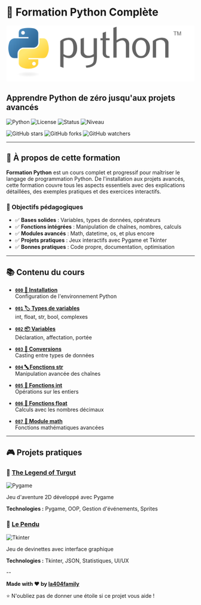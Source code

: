 # 🐍 Formation Python Complète

![Logo Python](logoPython.png)

## Apprendre Python de zéro jusqu'aux projets avancés

![Python](https://img.shields.io/badge/Python-3.8%2B-blue?style=for-the-badge&logo=python&logoColor=white)
![License](https://img.shields.io/badge/License-MIT-green?style=for-the-badge)
![Status](https://img.shields.io/badge/Status-En%20cours-orange?style=for-the-badge)
![Niveau](https://img.shields.io/badge/Niveau-Débutant%20à%20Avancé-purple?style=for-the-badge)

![GitHub stars](https://img.shields.io/github/stars/la404family/Formation-Python?style=social)
![GitHub forks](https://img.shields.io/github/forks/la404family/Formation-Python?style=social)
![GitHub watchers](https://img.shields.io/github/watchers/la404family/Formation-Python?style=social)

---

## 📖 À propos de cette formation

**Formation Python** est un cours complet et progressif pour maîtriser le langage de programmation Python. De l'installation aux projets avancés, cette formation couvre tous les aspects essentiels avec des explications détaillées, des exemples pratiques et des exercices interactifs.

### 🎯 Objectifs pédagogiques

- ✅ **Bases solides** : Variables, types de données, opérateurs
- ✅ **Fonctions intégrées** : Manipulation de chaînes, nombres, calculs
- ✅ **Modules avancés** : Math, datetime, os, et plus encore
- ✅ **Projets pratiques** : Jeux interactifs avec Pygame et Tkinter
- ✅ **Bonnes pratiques** : Code propre, documentation, optimisation

---

## 📚 Contenu du cours

- **[`000` 🔧 Installation](000_installation.py)**  
  Configuration de l'environnement Python

- **[`001` 🏷️ Types de variables](001_les_types_de_variables.py)**  
  int, float, str, bool, complexes

- **[`002` 📦 Variables](002_les_Variables.py)**  
  Déclaration, affectation, portée

- **[`003` 🔄 Conversions](003_les_conversions.py)**  
  Casting entre types de données

- **[`004` 🔤 Fonctions str](004_les_fonctions_str.py)**  
  Manipulation avancée des chaînes

- **[`005` 🔢 Fonctions int](005_les_fonctions_int.py)**  
  Opérations sur les entiers

- **[`006` 🌊 Fonctions float](006_les_fonctions_float.py)**  
  Calculs avec les nombres décimaux

- **[`007` 📐 Module math](007_le_module_math.py)**  
  Fonctions mathématiques avancées

---

## 🎮 Projets pratiques

### 🏰 [The Legend of Turgut](001.The%20Legend%20Of%20Turgut%20%5BPygame%5D/README.md)

![Pygame](https://img.shields.io/badge/Pygame-Jeu%202D-red?style=flat-square&logo=python)

Jeu d'aventure 2D développé avec Pygame

**Technologies :** Pygame, OOP, Gestion d'événements, Sprites

### 🎯 [Le Pendu](002.Le%20pendu/README.md)

![Tkinter](https://img.shields.io/badge/Tkinter-Interface%20GUI-blue?style=flat-square&logo=python)

Jeu de devinettes avec interface graphique

**Technologies :** Tkinter, JSON, Statistiques, UI/UX

--

**Made with ❤️ by [la404family](https://github.com/la404family)**

⭐ N'oubliez pas de donner une étoile si ce projet vous aide !
